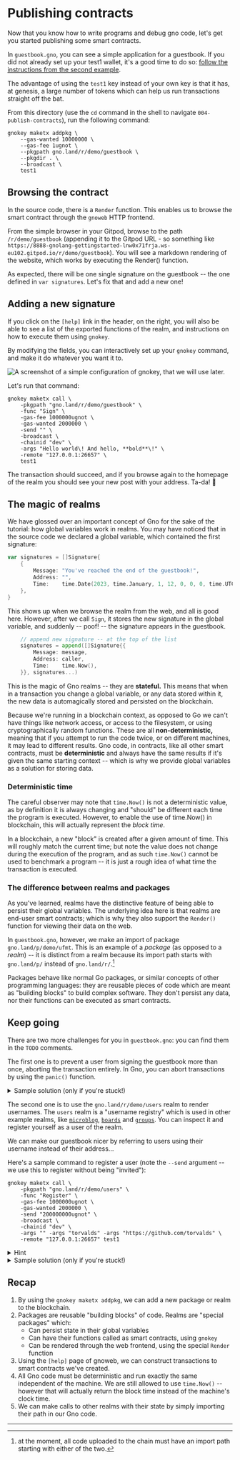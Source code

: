 # Publishing contracts

Now that you know how to write programs and debug gno code, let's get you started
publishing some smart contracts.

In `guestbook.gno`, you can see a simple application for a guestbook. If you did
not already set up your test1 wallet, it's a good time to do so: [follow
the instructions from the second example](../002-gnokey/README.md).

The advantage of using the `test1` key instead of your own key is that it has,
at genesis, a large number of tokens which can help us run transactions straight
off the bat.

From this directory (use the `cd` command in the shell to navigate
`004-publish-contracts`), run the following command:

```
gnokey maketx addpkg \
	--gas-wanted 10000000 \
	--gas-fee 1ugnot \
	--pkgpath gno.land/r/demo/guestbook \
	--pkgdir . \
	--broadcast \
	test1
```

## Browsing the contract

In the source code, there is a `Render` function. This enables us to browse the
smart contract through the `gnoweb` HTTP frontend.

From the simple browser in your Gitpod, browse to the path `/r/demo/guestbook`
(appending it to the Gitpod URL - so something like
`https://8888-gnolang-gettingstarted-lnw0x71frja.ws-eu102.gitpod.io/r/demo/guestbook`).
You will see a markdown rendering of the website, which works by executing the Render()
function.

As expected, there will be one single signature on the guestbook -- the one
defined in `var signatures`. Let's fix that and add a new one!

## Adding a new signature

If you click on the `[help]` link in the header, on the right, you
will also be able to see a list of the exported functions of the realm, and
instructions on how to execute them using `gnokey`.

By modifying the fields, you can interactively set up your `gnokey` command, and
make it do whatever you want it to.

![A screenshot of a simple configuration of gnokey, that we will use
later.](./screenshot.png)

Let's run that command:

```
gnokey maketx call \
	-pkgpath "gno.land/r/demo/guestbook" \
	-func "Sign" \
	-gas-fee 1000000ugnot \
	-gas-wanted 2000000 \
	-send "" \
	-broadcast \
	-chainid "dev" \
	-args "Hello world\! And hello, **bold**\!" \
	-remote "127.0.0.1:26657" \
	test1
```

The transaction should succeed, and if you browse again to the homepage of the
realm you should see your new post with your address. Ta-da! :tada:

## The magic of realms

We have glossed over an important concept of Gno for the sake of the tutorial:
how global variables work in realms. You may have noticed that in the source
code we declared a global variable, which contained the first signature:

```go
var signatures = []Signature{
	{
		Message: "You've reached the end of the guestbook!",
		Address: "",
		Time:    time.Date(2023, time.January, 1, 12, 0, 0, 0, time.UTC),
	},
}
```

This shows up when we browse the realm from the web, and all is good here.
However, after we call `Sign`, it stores the new signature in the global
variable, and suddenly -- poof! -- the signature appears in the guestbook.

```go
	// append new signature -- at the top of the list
	signatures = append([]Signature{{
		Message: message,
		Address: caller,
		Time:    time.Now(),
	}}, signatures...)
```

This is the magic of Gno realms -- they are **stateful.** This means that when
in a transaction you change a global variable, or any data stored within it, the
new data is automagically stored and persisted on the blockchain.

Because we're running in a blockchain context, as opposed to Go we can't have
things like network access, or access to the filesystem, or using
cryptographically random functions. These are all **non-deterministic,** meaning
that if you attempt to run the code twice, or on different machines, it may lead
to different results. Gno code, in contracts, like all other smart contracts,
must be **deterministic** and always have the same results if it's given the
same starting context -- which is why we provide global variables as a solution
for storing data.

### Deterministic time

The careful observer may note that `time.Now()` is not a deterministic value, as by
definition it is always changing and "should" be different each time the program
is executed. However, to enable the use of time.Now() in blockchain, this will
actually represent the _block time_.

In a blockchain, a new "block" is created after a given amount of time. This
will roughly match the current time; but note the value does not change during
the execution of the program, and as such `time.Now()` cannot be used to
benchmark a program -- it is just a rough idea of what time the transaction is
executed.

### The difference between realms and packages

As you've learned, realms have the distinctive feature of being able to persist
their global variables. The underlying idea here is that realms are end-user
smart contracts; which is why they also support the `Render()` function for
viewing their data on the web.

In `guestbook.gno`, however, we make an import of package
`gno.land/p/demo/ufmt`. This is an example of a _package_ (as opposed to a
_realm_) -- it is distinct from a realm because its import path starts with
`gno.land/p/` instead of `gno.land/r/`.[^1]

Packages behave like normal Go packages, or similar concepts of other
programming languages: they are reusable pieces of code which are meant as
"building blocks" to build complex software. They don't persist any data, nor
their functions can be executed as smart contracts.

## Keep going

There are two more challenges for you in `guestbook.gno`: you can find them in
the `TODO` comments.

The first one is to prevent a user from signing the guestbook more than once,
aborting the transaction entirely. In Gno, you can abort transactions by using
the `panic()` function.

<details>
	<summary>Sample solution (only if you're stuck!)</summary>

```go
for _, sig := range signatures {
	if sig.Address == caller {
		panic("you have already signed the guestbook!")
	}
}
```

</details>

The second one is to use the `gno.land/r/demo/users` realm to render usernames.
The `users` realm is a "username registry" which is used in
other example realms, like [`microblog`](https://github.com/gnolang/gno/tree/master/examples/gno.land/p/demo/microblog),
[`boards`](https://github.com/gnolang/gno/tree/master/examples/gno.land/p/demo/boards)
and [`groups`](https://github.com/gnolang/gno/tree/master/examples/gno.land/p/demo/groups).
You can inspect it and register yourself as a user of the realm.

We can make our guestbook nicer by referring to users using their username
instead of their address...

Here's a sample command to register a user (note the `--send` argument -- we use
this to register without being "invited"):

```
gnokey maketx call \
	-pkgpath "gno.land/r/demo/users" \
	-func "Register" \
	-gas-fee 1000000ugnot \
	-gas-wanted 2000000 \
	-send "200000000ugnot" \
	-broadcast \
	-chainid "dev" \
	-args "" -args "torvalds" -args "https://github.com/torvalds" \
	-remote "127.0.0.1:26657" test1
```

<details>
	<summary>Hint</summary>

To call other realms in Gno, we simply have to import them at the top of the
file in the `import` statement. After doing that, you can use the function
`users.GetUserByAddress` to see if there is a matching User.

</details>

<details>
	<summary>Sample solution (only if you're stuck!)</summary>

```go
// add import: "gno.land/r/demo/users"

func Render(string) string {
	b := new(strings.Builder)
	// gnoweb, which is the HTTP frontend we're using, will render the content we
	// pass to it as markdown.
	b.WriteString("# Guestbook\n\n")
	for _, sig := range signatures {
		a := string(sig.Address)
		if a == "" {
			a = "anonymous coward"
		} else if u := users.GetUserByAddress(sig.Address); u != nil {
			a = ufmt.Sprintf("[@%s](/r/demo/users:%s)",
				u.Name(), u.Name())
		}
		// We currently don't have a full fmt package; we have "ufmt" to do basic formatting.
		// See `gno doc ufmt` for more information.
		//
		// If you are unfamiliar with Go time formatting, it is done by writing the way you'd
		// format a reference time. See `gno doc time.Layout` for more information.
		b.WriteString(ufmt.Sprintf(
			"%s\n\n_written by %s at %s_\n\n----\n\n",
			sig.Message, a, sig.Time.Format("2006-01-02"),
		))
	}
	return b.String()
}
```

</details>

## Recap

1. By using the `gnokey maketx addpkg`, we can add a new package or realm to the
   blockchain.
2. Packages are reusable "building blocks" of code. Realms are "special
   packages" which:
   - Can persist state in their global variables
   - Can have their functions called as smart contracts, using `gnokey`
   - Can be rendered through the web frontend, using the special `Render` function
3. Using the `[help]` page of gnoweb, we can construct transactions to smart
   contracts we've created.
4. All Gno code must be deterministic and run exactly the same independent of
   the machine. We are still allowed to use `time.Now()` -- however that will
   actually return the block time instead of the machine's clock time.
5. We can make calls to other realms with their state by simply importing their
   path in our Gno code.

-----

[^1]: at the moment, all code uploaded to the chain must have an import path starting with either of the two.
